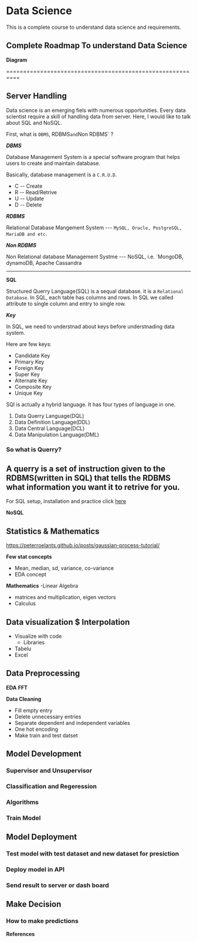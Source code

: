 # Data Science

This is a complete course to understand data science and requirements.

## Complete  Roadmap To understand Data Science

**Diagram**


==========================================================
## Server Handling
Data science is an emerging fiels with numerous opportunities. Every data scientist require a skill of handling
data from server. Here, I would like to talk about SQL and NoSQL.

First, what is `DBMS`, RDBMS` and `Non RDBMS` ?

***DBMS***

Database Management System is a special software program that helps users to create and maintain database.

Basically, database management is a `C.R.U.D`.


- C -- Create
- R -- Read/Retrive
- U -- Update
- D -- Delete


***RDBMS***

Relational Database Mangement System --- `MySQL, Oracle, PostgreSQL, MariaDB and etc`.

***Non RDBMS***

Non Relational database Management Systme --- NoSQL, i.e. `MongoDB, dynamoDB, Apache Cassandra

-------------------------------------------------------

**SQL**

Structured Querry Language(SQL) is a sequal database. it is a `Relational Database`. In SQL, each table has columns and rows. In SQL we called attribute to single column and entry to single row.

***Key***

In SQL, we need to understnad about keys before understnading data system.

Here are few keys:

- Candidate Key
- Primary Key
- Foreign Key
- Super Key
- Alternate Key
- Composite Key
- Unique Key


SQl is actually a hybrid language. It has four types of language in one.

1. Data Querry Language(DQL)
2. Data Definition Language(DDL)
3. Data Central Language(DCL)
4. Data Manipulation Language(DML)


### So what is Querry?
A querry is a set of instruction given to the RDBMS(written in SQL) that tells the RDBMS what information you want it to retrive for you.
----------------------------------------------------------------------------------

For SQL setup, installation and practice click [here](https://github.com/Laudarisd/Data-science-study/tree/master/src/sql)


**NoSQL**


## Statistics & Mathematics
https://peterroelants.github.io/posts/gaussian-process-tutorial/

**Few stat concepts**
- Mean, median, sd, variance, co-variance
- EDA concept

**Mathematics**
-Linear Algebra

- matrices and multiplication, eigen vectors
- Calculus

## Data visualization $ Interpolation

- Visualize with code
    - Libraries
- Tabelu
- Excel


## Data Preprocessing

**EDA**
**FFT**

**Data Cleaning**
- Fill empty entry
- Delete unnecessary entries
- Separate dependent and independent variables
- One hot encoding
- Make train and test datset 

## Model Development

### Supervisor and Unsupervisor
### Classification and Regeression
### Algorithms
### Train Model


## Model Deployment

### Test model with test dataset and new dataset for presiction
### Deploy model in API
### Send result to  server or dash board  

## Make Decision

### How to make predictions



**References**